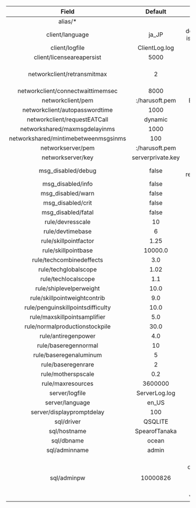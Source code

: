 |                Field                 |      Default      |                           Note                            |
| :----------------------------------: | :---------------: | :-------------------------------------------------------: |
|               alias/*                |                   |                                                           |
|           client/language            |       ja_JP       |                default value is temporary                 |
|            client/logfile            |   ClientLog.log   |                                                           |
|      client/licenseareapersist       |       5000        |                                                           |
|     networkclient/retransmitmax      |         2         |                  Client retransmit time                   |
|  networkclient/connectwaittimemsec   |       8000        |                                                           |
|          networkclient/pem           |  :/harusoft.pem   |                         Embedded                          |
|    networkclient/autopasswordtime    |       1000        |                                                           |
|     networkclient/requestEATCall     |      dynamic      |                                                           |
|    networkshared/maxmsgdelayinms     |       1000        |                                                           |
| networkshared/mintimebetweenmsgsinms |        100        |                                                           |
|          networkserver/pem           |  :/harusoft.pem   |                                                           |
|          networkserver/key           | serverprivate.key |                                                           |
|          msg_disabled/debug          |       false       |                  ignored in releasemode                   |
|          msg_disabled/info           |       false       |                                                           |
|          msg_disabled/warn           |       false       |                                                           |
|          msg_disabled/crit           |       false       |                                                           |
|          msg_disabled/fatal          |       false       |                                                           |
|           rule/devresscale           |        10         |                                                           |
|           rule/devtimebase           |         6         |                                                           |
|        rule/skillpointfactor         |       1.25        |                                                           |
|         rule/skillpointbase          |      10000.0      |                                                           |
|       rule/techcombinedeffects       |        3.0        |                                                           |
|         rule/techglobalscope         |       1.02        |                                                           |
|         rule/techlocalscope          |        1.1        |                                                           |
|       rule/shiplevelperweight        |       10.0        |                                                           |
|     rule/skillpointweightcontrib     |        9.0        |                                                           |
|  rule/penguinskillpointsdifficulty   |       10.0        |                                                           |
|     rule/maxskillpointsamplifier     |        5.0        |                                                           |
|    rule/normalproductionstockpile    |       30.0        |                                                           |
|         rule/antiregenpower          |        4.0        |                                                           |
|         rule/baseregennormal         |        10         |                                                           |
|        rule/baseregenaluminum        |         5         |                                                           |
|          rule/baseregenrare          |         2         |                                                           |
|          rule/motherspscale          |        0.2        |                                                           |
|          rule/maxresources           |      3600000      |                                                           |
|            server/logfile            |   ServerLog.log   |                                                           |
|           server/language            |       en_US       |                                                           |
|      server/displaypromptdelay       |        100        |                                                           |
|              sql/driver              |      QSQLITE      |                                                           |
|             sql/hostname             |   SpearofTanaka   |                                                           |
|              sql/dbname              |       ocean       |                                                           |
|            sql/adminname             |       admin       |                                                           |
|             sql/adminpw              |     10000826      | You must change this or your database would be vulnerable |